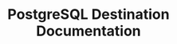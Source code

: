 ---
# -------------------------- #
#     USING THIS TEMPLATE    #
# -------------------------- #

## NEED HELP USING THIS TEMPLATE? SEE:
## https://docs-about-stitch-docs.netlify.com/reference/destination-templates/destination-setup/
## FOR INSTRUCTIONS & REFERENCE INFO


# -------------------------- #
#        Page Controls       #
# -------------------------- #

title: PostgreSQL Destination Documentation
permalink: /destinations/postgresql

keywords: postgresql, postgres, heroku-postgres destination, amazon rds postgresql destination
summary: "Documentation for Stitch's PostgreSQL destination."

destination: true
content-type: "destination-category"
key: "postgresql-category"

order: 1

layout: general


# -------------------------- #
#     Destination Details    #
# -------------------------- #

display_name: "PostgreSQL"
name: "postgresql"
type: "postgres"

this-version: "1"

# -------------------------- #
#          Sections          #
# -------------------------- #

sections:
  - title: "Getting started"
    anchor: "get-started"
    content: |
      {% assign all-destination-setup-guides = site.documents | where:"content-type","destination-setup" %}
      {% assign destination-setup-guides = all-destination-setup-guides | where:"type",page.type | sort:"title" %}

      Using Stitch's {{ destination.display_name }} destination, you can connect the following versions of {{ destination.display_name }} to Stitch:

      {% for guide in destination-setup-guides %}
      - [{{ guide.title | remove: "Connecting an " | remove: "Connecting a " | remove: " Destination to Stitch" }}]({{ guide.url | prepend: site.baseurl }})
      {% endfor %}

  - title: "Using {{ page.display_name }}"
    anchor: "using-destination"
    guides:
      - key: "de-nesting-json"
    content: |
      {% for guide in section.guides %}
      {% assign this-guide = site.documents | where:"key",guide.key | first %}
      <span class="h4">
      [{{ this-guide.title }}]({{ this-guide.url | prepend: site.baseurl }})
      </span>
      {{ this-guide.summary | flatify }}
      {% endfor %}

  - title: "Troubleshooting"
    anchor: "troubleshooting-destination"
    guides:
      - key: "destination-loading-errors"
      - key: "destination-connection-errors"
    content: |
      {% for guide in section.guides %}
      {% assign this-guide = site.documents | where:"key",guide.key | first %}
      <span class="h4">
      [{{ this-guide.title }}]({{ this-guide.url | prepend: site.baseurl }})
      </span>
      {{ this-guide.summary | flatify }}
      {% endfor %}

  - title: "Reference"
    anchor: "reference-guides"
    guides:
      - key: "dedicated-overview"
      - key: "postgresql-loading-reference"
      - key: "source-destination-compatibility"
      - key: "system-tables-and-columns"
      - key: "reserved-keywords"
#   - loading-errors
#   - connection-errors
    content: |
      {% for guide in section.guides %}
      {% if guide.key == "dedicated-overview" %}
        {% assign all-destination-overviews = site.documents | where:"content-type","destination-overview" %}

          {% assign all-this-destinations-overviews = all-destination-overviews | where:"type",page.type %}
            {% if page.this-version %}
              {% assign this-guide = all-this-destinations-overviews | where:"this-version",page.this-version | first %}
            {% else %}
              {% assign this-guide = all-this-destinations-overviews | first %}
            {% endif %}

      {% else %}
        {% assign this-guide = site.documents | where:"key",guide.key | first %}
      {% endif %}

      <span class="h4">
      [{{ this-guide.title }}]({{ this-guide.url | prepend: site.baseurl }})
      </span>
      {{ this-guide.summary | flatify }}
      {% endfor %}
---
